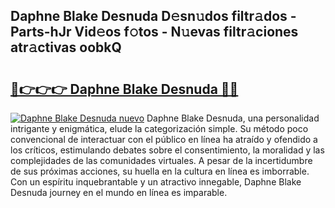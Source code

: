 ## Daphne Blake Desnuda D𝚎sn𝚞dos filtr𝚊dos - Parts-hJr Vid𝚎os f𝚘tos - N𝚞evas filtr𝚊ciones atr𝚊ctivas oobkQ

# <h2><a href="http://mbbwo8y.tromn.icu/?c=Daphne+Blake+Desnuda">🔗👉👉👉 Daphne Blake Desnuda 🔗🔗</a></h2>

[![Daphne Blake Desnuda nuevo](https://i.imgur.com/pEAQMta.gif)](http://mbbwo8y.tromn.icu/?c=Daphne+Blake+Desnuda)
Daphne Blake Desnuda, una personalidad intrigante y enigmática, elude la categorización simple. Su método poco convencional de interactuar con el público en línea ha atraído y ofendido a los críticos, estimulando debates sobre el consentimiento, la moralidad y las complejidades de las comunidades virtuales. A pesar de la incertidumbre de sus próximas acciones, su huella en la cultura en línea es imborrable. Con un espíritu inquebrantable y un atractivo innegable, Daphne Blake Desnuda journey en el mundo en línea es imparable.
